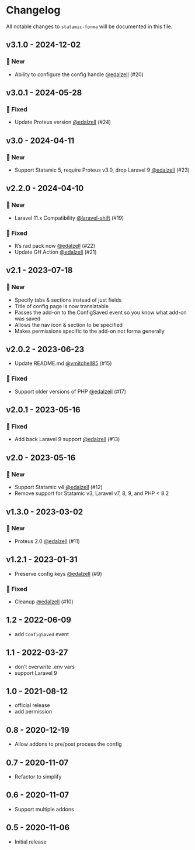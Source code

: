 # Changelog

All notable changes to `statamic-forma` will be documented in this file.

## v3.1.0 - 2024-12-02

### 🚀 New

- Ability to configure the config handle [@edalzell](https://github.com/edalzell) (#20)

## v3.0.1 - 2024-05-28

### 🐛 Fixed

- Update Proteus version [@edalzell](https://github.com/edalzell) (#24)

## v3.0 - 2024-04-11

### 🚀 New

- Support Statamic 5, require Proteus v3.0, drop Laravel 9 [@edalzell](https://github.com/edalzell) (#23)

## v2.2.0 - 2024-04-10

### 🚀 New

- Laravel 11.x Compatibility [@laravel-shift](https://github.com/laravel-shift) (#19)

### 🐛 Fixed

- It’s rad pack now [@edalzell](https://github.com/edalzell) (#22)
- Update GH Action [@edalzell](https://github.com/edalzell) (#21)

## v2.1 - 2023-07-18

### 🚀 New

- Specify tabs & sections instead of just fields
- Title of config page is now translatable
- Passes the add-on to the ConfigSaved event so you know what add-on was saved
- Allows the nav icon & section to be specified
- Makes permissions specific to the add-on not forma generally

## v2.0.2 - 2023-06-23

- Update README.md [@vmitchell85](https://github.com/vmitchell85) (#15)

### 🐛 Fixed

- Support older versions of PHP [@edalzell](https://github.com/edalzell) (#17)

## v2.0.1 - 2023-05-16

### 🐛 Fixed

- Add back Laravel 9 support [@edalzell](https://github.com/edalzell) (#13)

## v2.0 - 2023-05-16

### 🚀 New

- Support Statamic v4 [@edalzell](https://github.com/edalzell) (#12)
- Remove support for Statamic v3, Laravel v7, 8, 9, and PHP < 8.2

## v1.3.0 - 2023-03-02

### 🚀 New

- Proteus 2.0 [@edalzell](https://github.com/edalzell) (#11)

## v1.2.1 - 2023-01-31

- Preserve config keys [@edalzell](https://github.com/edalzell) (#9)

### 🐛 Fixed

- Cleanup [@edalzell](https://github.com/edalzell) (#10)

## 1.2 - 2022-06-09

- add `ConfigSaved` event

## 1.1 - 2022-03-27

- don’t overwrite .env vars
- support Laravel 9

## 1.0 - 2021-08-12

- official release
- add permission

## 0.8 - 2020-12-19

- Allow addons to pre/post process the config

## 0.7 - 2020-11-07

- Refactor to simplify

## 0.6 - 2020-11-07

- Support multiple addons

## 0.5 - 2020-11-06

- Initial release
